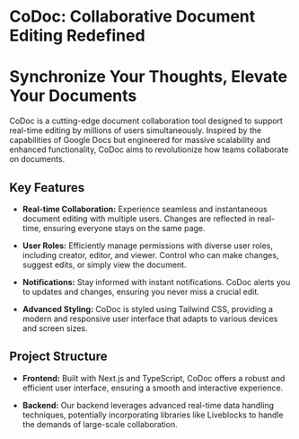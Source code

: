 # CoDoc: Collaborative Document Editing Redefined

# Synchronize Your Thoughts, Elevate Your Documents

CoDoc is a cutting-edge document collaboration tool designed to support real-time editing by millions of users simultaneously. Inspired by the capabilities of Google Docs but engineered for massive scalability and enhanced functionality, CoDoc aims to revolutionize how teams collaborate on documents.

## Key Features

- **Real-time Collaboration:**
  Experience seamless and instantaneous document editing with multiple users. Changes are reflected in real-time, ensuring everyone stays on the same page.

- **User Roles:**
  Efficiently manage permissions with diverse user roles, including creator, editor, and viewer. Control who can make changes, suggest edits, or simply view the document.

- **Notifications:**
  Stay informed with instant notifications. CoDoc alerts you to updates and changes, ensuring you never miss a crucial edit.

- **Advanced Styling:**
  CoDoc is styled using Tailwind CSS, providing a modern and responsive user interface that adapts to various devices and screen sizes.

## Project Structure

- **Frontend:**
  Built with Next.js and TypeScript, CoDoc offers a robust and efficient user interface, ensuring a smooth and interactive experience.

- **Backend:**
  Our backend leverages advanced real-time data handling techniques, potentially incorporating libraries like Liveblocks to handle the demands of large-scale collaboration.
